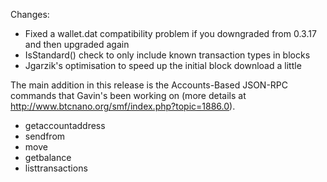 Changes:
* Fixed a wallet.dat compatibility problem if you downgraded from 0.3.17 and then upgraded again
* IsStandard() check to only include known transaction types in blocks
* Jgarzik's optimisation to speed up the initial block download a little

The main addition in this release is the Accounts-Based JSON-RPC commands that Gavin's been working on (more details at http://www.btcnano.org/smf/index.php?topic=1886.0).  
* getaccountaddress
* sendfrom
* move
* getbalance
* listtransactions
